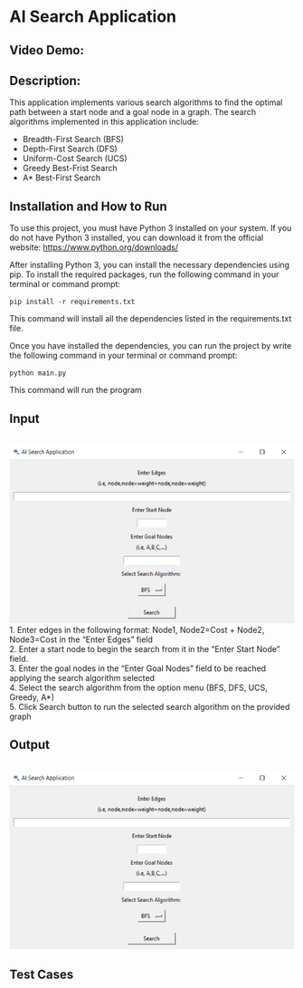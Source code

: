 # AI Search Application
## Video Demo:  <URL HERE>
## Description:
This application implements various search algorithms to find the optimal path between a start node and a goal node in a graph. The search algorithms implemented in this application include:
* Breadth-First Search (BFS)
* Depth-First Search (DFS)
* Uniform-Cost Search (UCS)
* Greedy Best-Frist Search
* A* Best-First Search

## Installation and How to Run
To use this project, you must have Python 3 installed on your system. If you do not have Python 3 installed, you can download it from the official website: https://www.python.org/downloads/

After installing Python 3, you can install the necessary dependencies using pip. To install the required packages, run the following command in your terminal or command prompt:

```
pip install -r requirements.txt
```
This command will install all the dependencies listed in the requirements.txt file.

Once you have installed the dependencies, you can run the project by write the following command in your terminal or command prompt:
```
python main.py
```
This command will run the program

## Input
<br>
<img src = "assets/gui.png">
<br>
1. Enter edges in the following format: Node1, Node2=Cost + Node2, Node3=Cost in the “Enter Edges” field <br>
2. Enter a start node to begin the search from it in the “Enter Start Node” field.<br>
3. Enter the goal nodes in the “Enter Goal Nodes” field to be reached applying the search algorithm selected<br>
4. Select the search algorithm from the option menu (BFS, DFS, UCS, Greedy, A*)<br>
5. Click Search button to run the selected search algorithm on the provided graph<br>

## Output
<br>
<img src = "assets/gui.png">
<br>

## Test Cases
